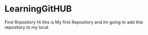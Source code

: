 # LearningGitHUB
First Rrpository
Hi this is My first Repository and Im going to add this
repository to my local

